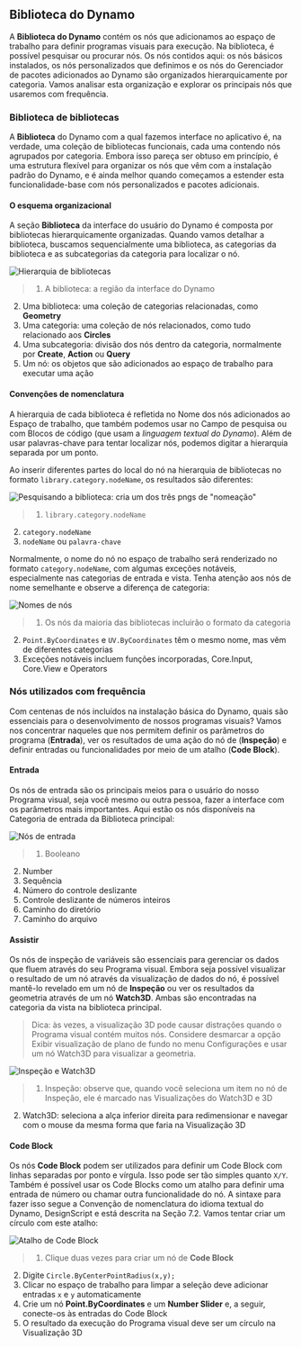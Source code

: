 

## Biblioteca do Dynamo

A **Biblioteca do Dynamo** contém os nós que adicionamos ao espaço de trabalho para definir programas visuais para execução. Na biblioteca, é possível pesquisar ou procurar nós. Os nós contidos aqui: os nós básicos instalados, os nós personalizados que definimos e os nós do Gerenciador de pacotes adicionados ao Dynamo são organizados hierarquicamente por categoria. Vamos analisar esta organização e explorar os principais nós que usaremos com frequência.

### Biblioteca de bibliotecas

A **Biblioteca** do Dynamo com a qual fazemos interface no aplicativo é, na verdade, uma coleção de bibliotecas funcionais, cada uma contendo nós agrupados por categoria. Embora isso pareça ser obtuso em princípio, é uma estrutura flexível para organizar os nós que vêm com a instalação padrão do Dynamo, e é ainda melhor quando começamos a estender esta funcionalidade-base com nós personalizados e pacotes adicionais.

#### O esquema organizacional

A seção **Biblioteca** da interface do usuário do Dynamo é composta por bibliotecas hierarquicamente organizadas. Quando vamos detalhar a biblioteca, buscamos sequencialmente uma biblioteca, as categorias da biblioteca e as subcategorias da categoria para localizar o nó.

![Hierarquia de bibliotecas](images/3-3/00-LibraryBrowsing.png)

> 1. A biblioteca: a região da interface do Dynamo
2. Uma biblioteca: uma coleção de categorias relacionadas, como **Geometry**
3. Uma categoria: uma coleção de nós relacionados, como tudo relacionado aos **Circles**
4. Uma subcategoria: divisão dos nós dentro da categoria, normalmente por **Create**, **Action** ou **Query**
5. Um nó: os objetos que são adicionados ao espaço de trabalho para executar uma ação

#### Convenções de nomenclatura

A hierarquia de cada biblioteca é refletida no Nome dos nós adicionados ao Espaço de trabalho, que também podemos usar no Campo de pesquisa ou com Blocos de código (que usam a *linguagem textual do Dynamo*). Além de usar palavras-chave para tentar localizar nós, podemos digitar a hierarquia separada por um ponto.

Ao inserir diferentes partes do local do nó na hierarquia de bibliotecas no formato ```library.category.nodeName```, os resultados são diferentes:

![Pesquisando a biblioteca: cria um dos três pngs de "nomeação"](images/3-3/01-LibrarySearching.png)

> 1. ```library.category.nodeName```
2. ```category.nodeName```
3. ```nodeName``` ou ```palavra-chave```

Normalmente, o nome do nó no espaço de trabalho será renderizado no formato ```category.nodeName```, com algumas exceções notáveis, especialmente nas categorias de entrada e vista. Tenha atenção aos nós de nome semelhante e observe a diferença de categoria:

![Nomes de nós](images/3-3/02-NodeNames.png)

> 1. Os nós da maioria das bibliotecas incluirão o formato da categoria
2. ```Point.ByCoordinates``` e ```UV.ByCoordinates``` têm o mesmo nome, mas vêm de diferentes categorias
3. Exceções notáveis incluem funções incorporadas, Core.Input, Core.View e Operators

### Nós utilizados com frequência

Com centenas de nós incluídos na instalação básica do Dynamo, quais são essenciais para o desenvolvimento de nossos programas visuais? Vamos nos concentrar naqueles que nos permitem definir os parâmetros do programa (**Entrada**), ver os resultados de uma ação do nó de (**Inspeção**) e definir entradas ou funcionalidades por meio de um atalho (**Code Block**).

#### Entrada

Os nós de entrada são os principais meios para o usuário do nosso Programa visual, seja você mesmo ou outra pessoa, fazer a interface com os parâmetros mais importantes. Aqui estão os nós disponíveis na Categoria de entrada da Biblioteca principal:

![Nós de entrada](images/3-3/03-InputNodes.png)

> 1. Booleano
2. Number
3. Sequência
4. Número do controle deslizante
5. Controle deslizante de números inteiros
6. Caminho do diretório
7. Caminho do arquivo

#### Assistir

Os nós de inspeção de variáveis são essenciais para gerenciar os dados que fluem através do seu Programa visual. Embora seja possível visualizar o resultado de um nó através da visualização de dados do nó, é possível mantê-lo revelado em um nó de **Inspeção** ou ver os resultados da geometria através de um nó **Watch3D**. Ambas são encontradas na categoria da vista na biblioteca principal.

> Dica: às vezes, a visualização 3D pode causar distrações quando o Programa visual contém muitos nós. Considere desmarcar a opção Exibir visualização de plano de fundo no menu Configurações e usar um nó Watch3D para visualizar a geometria.

![Inspeção e Watch3D](images/3-3/04-WatchNodes.png)

> 1. Inspeção: observe que, quando você seleciona um item no nó de Inspeção, ele é marcado nas Visualizações do Watch3D e 3D
2. Watch3D: seleciona a alça inferior direita para redimensionar e navegar com o mouse da mesma forma que faria na Visualização 3D

#### Code Block

Os nós **Code Block** podem ser utilizados para definir um Code Block com linhas separadas por ponto e vírgula. Isso pode ser tão simples quanto ```X/Y```. Também é possível usar os Code Blocks como um atalho para definir uma entrada de número ou chamar outra funcionalidade do nó. A sintaxe para fazer isso segue a Convenção de nomenclatura do idioma textual do Dynamo, DesignScript e está descrita na Seção 7.2. Vamos tentar criar um círculo com este atalho:

![Atalho de Code Block](images/3-3/05-CodeBlock.png)

> 1. Clique duas vezes para criar um nó de **Code Block**
2. Digite ```Circle.ByCenterPointRadius(x,y);```
3. Clicar no espaço de trabalho para limpar a seleção deve adicionar entradas ```x``` e ```y``` automaticamente
4. Crie um nó **Point.ByCoordinates** e um **Number Slider** e, a seguir, conecte-os às entradas do Code Block
5. O resultado da execução do Programa visual deve ser um círculo na Visualização 3D

